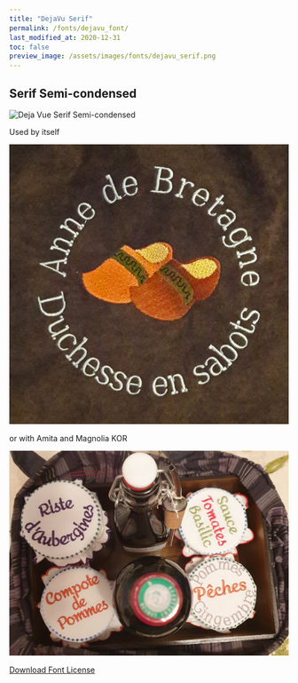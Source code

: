 ```yaml
---
title: "DejaVu Serif"
permalink: /fonts/dejavu_font/
last_modified_at: 2020-12-31
toc: false
preview_image: /assets/images/fonts/dejavu_serif.png
---
```

## Serif Semi-condensed

![Deja Vue Serif Semi-condensed](/assets/images/fonts/dejavu_serif.png)

Used by itself

![DejaVu2](/assets/images/fonts/dejavu2.jpg)

or with Amita  and Magnolia KOR

![DejaVu3](/assets/images/fonts/amitadejavumagnolia.jpg)

[Download Font License](https://github.com/inkstitch/inkstitch/tree/main/fonts/dejavufont/LICENSE)
